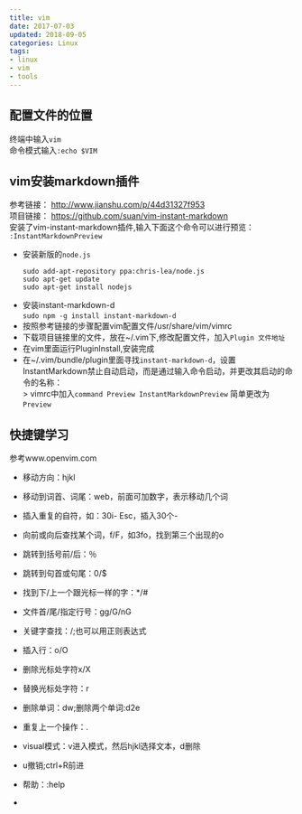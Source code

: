 ```yaml
---
title: vim
date: 2017-07-03
updated: 2018-09-05
categories: Linux
tags:
- linux
- vim
- tools
---
```


## 配置文件的位置  

   终端中输入`vim`  
   命令模式输入`:echo $VIM`  

## vim安装markdown插件  
   参考链接： http://www.jianshu.com/p/44d31327f953  
   项目链接： https://github.com/suan/vim-instant-markdown      
   安装了vim-instant-markdown插件,输入下面这个命令可以进行预览：  
   `:InstantMarkdownPreview`    

   * 安装新版的`node.js`  
     ```
     sudo add-apt-repository ppa:chris-lea/node.js
     sudo apt-get update
     sudo apt-get install nodejs
     ```
   * 安装instant-markdown-d  
     `sudo npm -g install instant-markdown-d`  
   * 按照参考链接的步骤配置vim配置文件/usr/share/vim/vimrc  
   * 下载项目链接里的文件，放在~/.vim下,修改配置文件，加入`Plugin 文件地址`    
   * 在vim里面运行PluginInstall,安装完成  
   * 在~/.vim/bundle/plugin里面寻找`instant-markdown-d`，设置InstantMarkdown禁止自动启动，而是通过输入命令启动，并更改其启动的命令的名称：  
	> vimrc中加入`command Preview InstantMarkdownPreview` 简单更改为`Preview`  

## 快捷键学习
参考www.openvim.com
* 移动方向：hjkl
* 移动到词首、词尾：web，前面可加数字，表示移动几个词
* 插入重复的自符，如：30i- Esc，插入30个-
* 向前或向后查找某个词，f/F，如3fo，找到第三个出现的o
* 跳转到括号前/后：％
* 跳转到句首或句尾：0/$
* 找到下/上一个跟光标一样的字：*/# 
* 文件首/尾/指定行号：gg/G/nG
* 关键字查找：/;也可以用正则表达式
* 插入行：o/O
* 删除光标处字符x/X
* 替换光标处字符：r
* 删除单词：dw;删除两个单词:d2e
* 重复上一个操作：.
* visual模式：v进入模式，然后hjkl选择文本，d删除
* u撤销;ctrl+R前进
* 帮助：:help

* 
